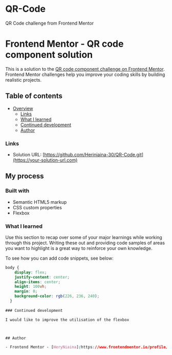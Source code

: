 # QR-Code
QR Code challenge from Frontend Mentor
# Frontend Mentor - QR code component solution

This is a solution to the [QR code component challenge on Frontend Mentor](https://www.frontendmentor.io/challenges/qr-code-component-iux_sIO_H). Frontend Mentor challenges help you improve your coding skills by building realistic projects. 

## Table of contents

- [Overview](#overview)
  - [Links](#links)
  - [What I learned](#what-i-learned)
  - [Continued development](#continued-development)
  - [Author](#author)

### Links

- Solution URL: [https://github.com/Heriniaina-30/QR-Code.git](https://your-solution-url.com)

## My process

### Built with

- Semantic HTML5 markup
- CSS custom properties
- Flexbox


### What I learned

Use this section to recap over some of your major learnings while working through this project. Writing these out and providing code samples of areas you want to highlight is a great way to reinforce your own knowledge.

To see how you can add code snippets, see below:

```css
body {
    display: flex;
    justify-content: center;  
    align-items: center;  
    height: 100vh;  
    margin: 0;
    background-color: rgb(226, 236, 240);
  }
  
### Continued development

I would like to improve the utilisation of the flexbox



## Author

- Frontend Mentor - [HeryNiaina](https://www.frontendmentor.io/profile/yourusername)



